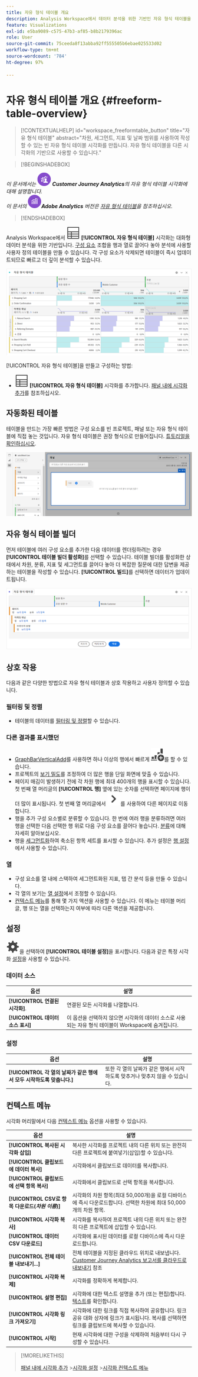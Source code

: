```yaml
---
title: 자유 형식 테이블 개요
description: Analysis Workspace에서 데이터 분석을 위한 기반인 자유 형식 테이블을 사용하는 방법에 대해 알아봅니다.
feature: Visualizations
exl-id: e5ba9089-c575-47b3-af85-b8b2179396ac
role: User
source-git-commit: 75ceeda8f13abba92ff555505b6ebae025533d02
workflow-type: tm+mt
source-wordcount: '784'
ht-degree: 97%

---
```


# 자유 형식 테이블 개요 {#freeform-table-overview}

<!-- markdownlint-disable MD034 -->

>[!CONTEXTUALHELP]
>id="workspace_freeformtable_button"
>title="자유 형식 테이블"
>abstract="차원, 세그먼트, 지표 및 날짜 범위를 사용하여 작성할 수 있는 빈 자유 형식 테이블 시각화를 만듭니다. 자유 형식 테이블을 다른 시각화의 기반으로 사용할 수 있습니다."

<!-- markdownlint-enable MD034 -->


>[!BEGINSHADEBOX]

_이 문서에서는_ ![CustomerJourneyAnalytics](/help/assets/icons/CustomerJourneyAnalytics.svg) _&#x200B;**Customer Journey Analytics**&#x200B;의 자유 형식 테이블 시각화에 대해 설명합니다._<br/>_이 문서의_ ![AdobeAnalytics](/help/assets/icons/AdobeAnalytics.svg) _&#x200B;**Adobe Analytics** 버전은 [자유 형식 테이블](https://experienceleague.adobe.com/ko/docs/analytics/analyze/analysis-workspace/visualizations/freeform-table/freeform-table)을 참조하십시오._

>[!ENDSHADEBOX]


Analysis Workspace에서 ![테이블](/help/assets/icons/Table.svg) **[!UICONTROL 자유 형식 테이블]** 시각화는 대화형 데이터 분석을 위한 기반입니다. [구성 요소](/help/components/overview.md) 조합을 행과 열로 끌어다 놓아 분석에 사용할 사용자 정의 테이블을 만들 수 있습니다. 각 구성 요소가 삭제되면 테이블이 즉시 업데이트되므로 빠르고 더 깊이 분석할 수 있습니다.

![여러 웹 페이지에 대한 방문 수 및 온라인 주문을 포함한 행과 열 구성 요소를 보여 주는 자유 형식 테이블.](assets/opening-section.png)

[!UICONTROL 자유 형식 테이블]을 만들고 구성하는 방법:

* ![테이블](/help/assets/icons/Table.svg) **[!UICONTROL 자유 형식 테이블]** 시각화를 추가합니다. [패널 내에 시각화 추가](../freeform-analysis-visualizations.md#add-visualizations-to-a-panel)를 참조하십시오.

## 자동화된 테이블

테이블을 만드는 가장 빠른 방법은 구성 요소를 빈 프로젝트, 패널 또는 자유 형식 테이블에 직접 놓는 것입니다. 자유 형식 테이블은 권장 형식으로 만들어집니다. [튜토리얼을 확인하십시오](https://experienceleague.adobe.com/ko/docs/analytics-learn/tutorials/analysis-workspace/building-freeform-tables/auto-build-freeform-tables-in-analysis-workspace).

![방문 수 구성 요소가 있는 새로운 패널이 놓인 작업 공간.](assets/automated-table.png)

## 자유 형식 테이블 빌더

먼저 테이블에 여러 구성 요소를 추가한 다음 데이터를 렌더링하려는 경우 **[!UICONTROL 테이블 빌더 활성화]**&#x200B;를 선택할 수 있습니다. 테이블 빌더를 활성화한 상태에서 차원, 분류, 지표 및 세그먼트를 끌어다 놓아 더 복잡한 질문에 대한 답변을 제공하는 테이블을 작성할 수 있습니다. **[!UICONTROL 빌드]**&#x200B;를 선택하면 데이터가 업데이트됩니다.

![자유 형식 테이블 빌더 표시 &#x200B;](assets/table-builder.png)

## 상호 작용

다음과 같은 다양한 방법으로 자유 형식 테이블과 상호 작용하고 사용자 정의할 수 있습니다.

### 필터링 및 정렬

* 테이블의 데이터를 [필터링 및 정렬](filter-and-sort.md)할 수 있습니다.

### 다른 결과를 표시했던

* [GraphBarVerticalAdd](../freeform-analysis-visualizations.md#visualize)를 사용하면 하나 이상의 행에서 빠르게 ![새로운 시각화 만들기](/help/assets/icons/GraphBarVerticalAdd.svg)를 할 수 있습니다.
* 프로젝트의 [보기 밀도](/help/analysis-workspace/build-workspace-project/view-density.md)를 조정하여 더 많은 행을 단일 화면에 맞출 수 있습니다.
* 페이지 매김이 발생하기 전에 각 차원 행에 최대 400개의 행을 표시할 수 있습니다. 첫 번째 열 머리글의 **[!UICONTROL 행]** 옆에 있는 숫자를 선택하면 페이지에 행이 더 많이 표시됩니다. 첫 번째 열 머리글에서 ![ChevronRight](/help/assets/icons/ChevronRight.svg)를 사용하여 다른 페이지로 이동합니다.
* 행을 추가 구성 요소별로 분류할 수 있습니다. 한 번에 여러 행을 분류하려면 여러 행을 선택한 다음 선택한 행 위로 다음 구성 요소를 끌어다 놓습니다. [분류](/help/components/dimensions/t-breakdown-fa.md)에 대해 자세히 알아보십시오.
* 행을 [세그먼트화](/help/components/segments/seg-overview.md)하여 축소된 항목 세트를 표시할 수 있습니다. 추가 설정은 [행 설정](/help/analysis-workspace/visualizations/freeform-table/column-row-settings/table-settings.md)에서 사용할 수 있습니다.

### 열

* 구성 요소를 열 내에 스택하여 세그먼트화된 지표, 탭 간 분석 등을 만들 수 있습니다.
* 각 열의 보기는 [열 설정](/help/analysis-workspace/visualizations/freeform-table/column-row-settings/column-settings.md)에서 조정할 수 있습니다.
* [컨텍스트 메뉴](/help/analysis-workspace/visualizations/freeform-analysis-visualizations.md#context-menu)를 통해 몇 가지 액션을 사용할 수 있습니다. 이 메뉴는 테이블 머리글, 행 또는 열을 선택하는지 여부에 따라 다른 액션을 제공합니다.


## 설정

![설정](/help/assets/icons/Setting.svg)을 선택하여 **[!UICONTROL 테이블 설정]**&#x200B;을 표시합니다. 다음과 같은 특정 시각화 [설정](../freeform-analysis-visualizations.md#settings)을 사용할 수 있습니다.

### 데이터 소스

| 옵션 | 설명 |
|---|---|
| **[!UICONTROL 연결된 시각화]**. | 연결된 모든 시각화를 나열합니다. |
| **[!UICONTROL 데이터 소스 표시]** | 이 옵션을 선택하지 않으면 시각화의 데이터 소스로 사용되는 자유 형식 테이블이 Workspace에 숨겨집니다. |

### 설정

| 옵션 | 설명 |
|---|---|
| **[!UICONTROL 각 열의 날짜가 같은 행에서 모두 시작하도록 맞춥니다.]** | 또한 각 열의 날짜가 같은 행에서 시작하도록 맞추거나 맞추지 않을 수 있습니다. |


## 컨텍스트 메뉴

시각화 머리말에서 다음 [컨텍스트 메뉴](../freeform-analysis-visualizations.md#context-menu) 옵션을 사용할 수 있습니다.

| 옵션 | 설명 |
| --- | --- |
| **[!UICONTROL 복사된 시각화 삽입]** | 복사한 시각화를 프로젝트 내의 다른 위치 또는 완전히 다른 프로젝트에 붙여넣기(삽입)할 수 있습니다. |
| **[!UICONTROL 클립보드에 데이터 복사]** | 시각화에서 클립보드로 데이터를 복사합니다. |
| **[!UICONTROL 클립보드에 선택 항목 복사]** | 시각화에서 클립보드로 선택 항목을 복사합니다. |
| **[!UICONTROL CSV로 항목 다운로드(*차원 이름*)]** | 시각화의 차원 항목(최대 50,000개)을 로컬 디바이스에 즉시 다운로드합니다. 선택한 차원에 최대 50,000개의 차원 항목. |
| **[!UICONTROL 시각화 복사]** | 시각화를 복사하여 프로젝트 내의 다른 위치 또는 완전히 다른 프로젝트에 삽입할 수 있습니다. |
| **[!UICONTROL 데이터 CSV 다운로드]** | 시각화에 표시된 데이터를 로컬 디바이스에 즉시 다운로드합니다. |
| **[!UICONTROL 전체 테이블 내보내기...]** | 전체 테이블을 지정된 클라우드 위치로 내보냅니다. [Customer Journey Analytics 보고서를 클라우드로 내보내기](../../export/export-cloud.md) 참조 |
| **[!UICONTROL 시각화 복제]** | 시각화를 정확하게 복제합니다. |
| **[!UICONTROL 설명 편집]** | 시각화에 대한 텍스트 설명을 추가 (또는 편집)합니다. [텍스트](../text.md)를 확인합니다. |
| **[!UICONTROL 시각화 링크 가져오기]** | 시각화에 대한 링크를 직접 복사하여 공유합니다. 링크 공유 대화 상자에 링크가 표시됩니다. 복사를 선택하면 링크를 클립보드에 복사할 수 있습니다. |
| **[!UICONTROL 시작]** | 현재 시각화에 대한 구성을 삭제하여 처음부터 다시 구성할 수 있습니다. |


>[!MORELIKETHIS]
>
>[패널 내에 시각화 추가](/help/analysis-workspace/visualizations/freeform-analysis-visualizations.md#add-visualizations-to-a-panel)
>&#x200B;>[시각화 설정](/help/analysis-workspace/visualizations/freeform-analysis-visualizations.md#settings)
>&#x200B;>[시각화 컨텍스트 메뉴](/help/analysis-workspace/visualizations/freeform-analysis-visualizations.md#context-menu)
>
